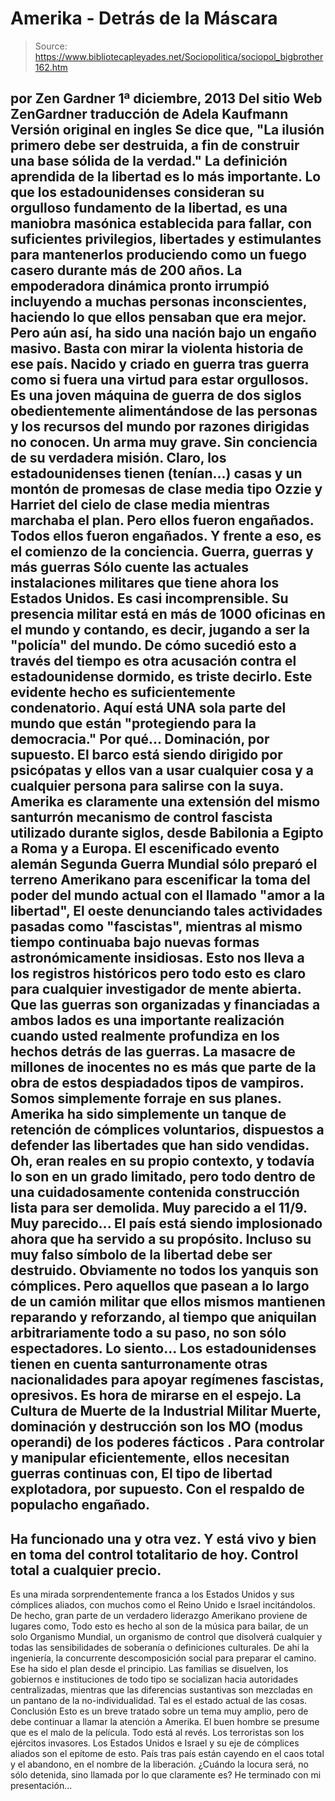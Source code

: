 # Amerika - Detrás de la Máscara

> Source: https://www.bibliotecapleyades.net/Sociopolitica/sociopol_bigbrother162.htm

por Zen Gardner
1ª diciembre, 2013
Del sitio Web ZenGardner
traducción de
Adela Kaufmann
Versión original en ingles
Se dice
que,
"La ilusión primero debe ser destruida, a fin de construir una base
sólida de la verdad."
La definición aprendida de la
libertad es lo más
importante.
Lo que los estadounidenses consideran su orgulloso fundamento de la
libertad, es una
maniobra masónica establecida
para fallar, con suficientes privilegios, libertades y estimulantes para
mantenerlos produciendo como un fuego casero durante más de 200 años.
La empoderadora dinámica pronto irrumpió incluyendo a muchas personas
inconscientes, haciendo lo que ellos pensaban que era mejor. Pero
aún así, ha sido una nación bajo un engaño masivo.
Basta con mirar la violenta historia de ese país. Nacido
y criado en guerra tras guerra como
si fuera una virtud para estar orgullosos. Es
una joven máquina de guerra de dos siglos obedientemente alimentándose de
las personas y los recursos del mundo por razones dirigidas no conocen. Un
arma muy grave. Sin conciencia de
su verdadera misión.
Claro, los estadounidenses tienen (tenían...) casas y un montón de promesas de
clase media tipo
Ozzie y Harriet
del cielo de clase media mientras marchaba
el plan. Pero ellos fueron
engañados. Todos ellos fueron
engañados.
Y frente a eso, es el comienzo de
la conciencia.
Guerra, guerras y más guerras
Sólo cuente las actuales instalaciones
militares que tiene ahora los Estados Unidos. Es
casi incomprensible.
Su
presencia militar está en más de 1000 oficinas en el mundo y contando, es
decir, jugando a ser la "policía" del mundo. De
cómo sucedió esto a través del tiempo es otra acusación contra
el estadounidense dormido, es triste decirlo.
Este evidente hecho es suficientemente condenatorio.
Aquí está UNA sola parte del mundo que están "protegiendo para la
democracia."
Por
qué...
Dominación, por supuesto.
El
barco está siendo dirigido por
psicópatas y
ellos van a usar cualquier cosa y a cualquier persona para salirse con la
suya. Amerika
es claramente una extensión del mismo santurrón mecanismo de control
fascista utilizado durante siglos, desde Babilonia a Egipto a Roma y
a Europa.
El
escenificado evento alemán Segunda Guerra Mundial sólo preparó el terreno
Amerikano para escenificar la toma del poder del mundo actual con el llamado
"amor a la libertad", El oeste denunciando tales actividades pasadas como
"fascistas", mientras al mismo tiempo continuaba bajo nuevas formas
astronómicamente insidiosas.
Esto nos lleva a los registros históricos pero todo esto es claro para
cualquier investigador de mente abierta. Que
las guerras son organizadas y financiadas a ambos lados es una importante
realización cuando usted realmente profundiza en los hechos detrás de las
guerras. La
masacre de millones de inocentes no es más que parte de la obra de estos
despiadados tipos de vampiros.
Somos simplemente forraje en sus planes.
Amerika ha sido simplemente un tanque de retención de cómplices voluntarios,
dispuestos a defender las libertades que han sido vendidas. Oh,
eran reales en su propio contexto, y todavía lo son en un grado limitado,
pero todo dentro de una cuidadosamente contenida construcción lista para ser
demolida.
Muy parecido a
el 11/9. Muy
parecido...
El
país está siendo implosionado ahora que ha servido a su propósito. Incluso
su muy falso símbolo de la libertad debe ser destruido.
Obviamente no todos los yanquis son cómplices. Pero
aquellos que pasean
a lo largo de un camión militar que
ellos mismos mantienen reparando y reforzando, al tiempo que aniquilan
arbitrariamente todo a su paso, no son sólo espectadores. Lo
siento...
Los estadounidenses tienen en cuenta santurronamente otras nacionalidades para apoyar regímenes fascistas, opresivos.
Es
hora de mirarse en el espejo.
La Cultura de Muerte de la Industrial Militar
Muerte, dominación y destrucción son los MO (modus
operandi) de
los poderes
fácticos .
Para controlar y manipular eficientemente, ellos necesitan guerras continuas
con,
El tipo de libertad explotadora, por supuesto.
Con
el respaldo de populacho engañado.
-
Ha funcionado una y otra vez. Y
está vivo y bien en toma del control totalitario de hoy. Control
total a cualquier precio.
-
Es una mirada sorprendentemente franca a los Estados Unidos y sus cómplices
aliados, con muchos como el Reino Unido e Israel incitándolos.
De hecho, gran parte de un verdadero liderazgo Amerikano proviene de lugares
como,
Todo esto es hecho al son de la música para bailar, de
un solo Organismo
Mundial,
un organismo de control que disolverá cualquier y todas las sensibilidades
de soberanía o definiciones culturales.
De ahí la ingeniería, la concurrente descomposición social para preparar el
camino.
Ese ha sido el plan desde el principio. Las
familias se disuelven, los gobiernos e instituciones de todo tipo se
socializan hacia autoridades centralizadas, mientras que las diferencias
sustantivas son mezcladas en un pantano de la no-individualidad.
Tal es el estado actual de las cosas.
Conclusión
Esto es un breve tratado sobre un tema muy amplio, pero de debe continuar a
llamar la atención a Amerika.
El
buen hombre se presume que es el malo de la película. Todo
está al
revés. Los
terroristas son los ejércitos invasores. Los
Estados Unidos e Israel y su eje de cómplices aliados son el epítome de
esto. País
tras país están cayendo en el caos total y el abandono, en el nombre de la
liberación.
¿Cuándo la locura será, no sólo detenida, sino llamada por lo que
claramente es?
He terminado con
mi presentación...
